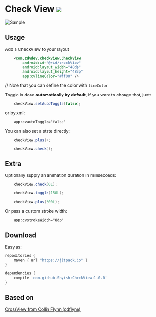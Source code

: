 # Check View [![](https://jitpack.io/v/Shyish/CheckView.svg)](https://jitpack.io/#Shyish/CheckView)

![Sample](https://github.com/Shyish/CheckView/blob/master/gifs/checkview.gif?raw=true)

## Usage
   
Add a CheckView to your layout
```xml
    <com.zdvdev.checkview.CheckView
        android:id="@+id/checkView"
        android:layout_width="48dp"
        android:layout_height="48dp"
        app:cvlineColor="#ff00" />
```

// Note that you can define the color with `lineColor`

Toggle is done **automatically by default**, if you want to change that, just:

```java
    checkView.setAutoToggle(false);
```

or by xml:

```xml
    app:cvautoToggle="false"
```

You can also set a state directly:
```java
    checkView.plus();
```
```java
    checkView.check();
```

## Extra

Optionally supply an animation duration in milliseconds:

```java
    checkView.check(0L);
```

```java
    checkView.toggle(150L);
```

```java
    checkView.plus(200L);
```

Or pass a custom stroke width:

```xml
    app:cvstrokeWidth="8dp"
```

## Download

Easy as:

```gradle
repositories {
    maven { url "https://jitpack.io" }
}

dependencies {
    compile 'com.github.Shyish:CheckView:1.0.0'
}
```

## Based on

[CrossView from Collin Flynn (cdflynn)](https://github.com/cdflynn/crossview)
